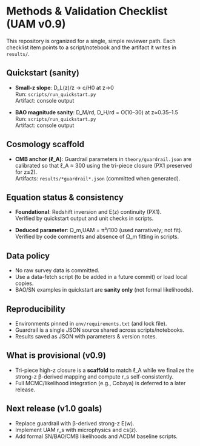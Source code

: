 # Methods & Validation Checklist (UAM v0.9)

This repository is organized for a single, simple reviewer path. Each checklist item points to a script/notebook and the artifact it writes in `results/`.

## Quickstart (sanity)

- **Small-z slope**: D_L(z)/z → c/H0 at z→0  
  Run: `scripts/run_quickstart.py`  
  Artifact: console output

- **BAO magnitude sanity**: D_M/rd, D_H/rd = O(10–30) at z≈0.35–1.5  
  Run: `scripts/run_quickstart.py`  
  Artifact: console output

## Cosmology scaffold

- **CMB anchor (ℓ_A)**: Guardrail parameters in `theory/guardrail.json` are calibrated so that ℓ_A ≈ 300 using the tri-piece closure (PX1 preserved for z≤2).  
  Artifacts: `results/*guardrail*.json` (committed when generated).

## Equation status & consistency

- **Foundational**: Redshift inversion and E(z) continuity (PX1).  
  Verified by quickstart output and unit checks in scripts.

- **Deduced parameter**: Ω_m,UAM = π³/100 (used narratively; not fit).  
  Verified by code comments and absence of Ω_m fitting in scripts.

## Data policy

- No raw survey data is committed.  
- Use a data-fetch script (to be added in a future commit) or load local copies.  
- BAO/SN examples in quickstart are **sanity only** (not formal likelihoods).

## Reproducibility

- Environments pinned in `env/requirements.txt` (and lock file).  
- Guardrail is a single JSON source shared across scripts/notebooks.  
- Results saved as JSON with parameters & version notes.

## What is provisional (v0.9)

- Tri-piece high-z closure is a **scaffold** to match ℓ_A while we finalize the strong-z β-derived mapping and compute r_s self-consistently.  
- Full MCMC/likelihood integration (e.g., Cobaya) is deferred to a later release.

## Next release (v1.0 goals)

- Replace guardrail with β-derived strong-z E(w).  
- Implement UAM r_s with microphysics and cs(z).  
- Add formal SN/BAO/CMB likelihoods and ΛCDM baseline scripts.

